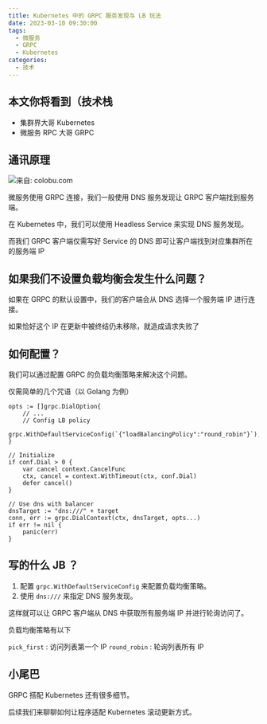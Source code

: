 ```yaml
---
title: Kubernetes 中的 GRPC 服务发现与 LB 玩法
date: 2023-03-10 09:30:00
tags:
  - 微服务
  - GRPC
  - Kubernetes
categories:
  - 技术
---
```


## 本文你将看到（技术栈

- 集群界大哥 Kubernetes
- 微服务 RPC 大哥 GRPC

## 通讯原理

![来自: colobu.com](https://colobu.com/2017/03/25/grpc-naming-and-load-balance/4.png)

微服务使用 GRPC 连接，我们一般使用 DNS 服务发现让 GRPC 客户端找到服务端。

在 Kubernetes 中，我们可以使用 Headless Service 来实现 DNS 服务发现。

而我们 GRPC 客户端仅需写好 Service 的 DNS 即可让客户端找到对应集群所在的服务端 IP

## 如果我们不设置负载均衡会发生什么问题？

如果在 GRPC 的默认设置中，我们的客户端会从 DNS 选择一个服务端 IP 进行连接。

如果恰好这个 IP 在更新中被终结仍未移除，就造成请求失败了

## 如何配置？

我们可以通过配置 GRPC 的负载均衡策略来解决这个问题。

仅需简单的几个咒语（以 Golang 为例）

```golang
opts := []grpc.DialOption{
    // ...
    // Config LB policy
    grpc.WithDefaultServiceConfig(`{"loadBalancingPolicy":"round_robin"}`),
}

// Initialize
if conf.Dial > 0 {
    var cancel context.CancelFunc
    ctx, cancel = context.WithTimeout(ctx, conf.Dial)
    defer cancel()
}

// Use dns with balancer
dnsTarget := "dns:///" + target
conn, err := grpc.DialContext(ctx, dnsTarget, opts...)
if err != nil {
    panic(err)
}
```

## 写的什么 JB ？

1. 配置 `grpc.WithDefaultServiceConfig` 来配置负载均衡策略。
2. 使用 `dns:///` 来指定 DNS 服务发现。

这样就可以让 GRPC 客户端从 DNS 中获取所有服务端 IP 并进行轮询访问了。

负载均衡策略有以下

`pick_first` : 访问列表第一个 IP
`round_robin` : 轮询列表所有 IP

## 小尾巴

GRPC 搭配 Kubernetes 还有很多细节。

后续我们来聊聊如何让程序适配 Kubernetes 滚动更新方式。